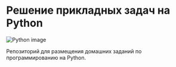 # Решение прикладных задач на Python
![Python image](https://www.python.org/static/community_logos/python-logo-master-v3-TM.png)

Репозиторий для размещения домашних заданий по программированию на Python.
